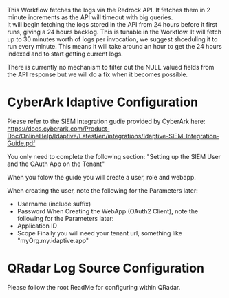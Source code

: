 This Workflow fetches the logs via the Redrock API.  It fetches them in 2 minute increments as the API will timeout with big queries.  
It will begin fetching the logs stored in the API from 24 hours before it first runs, giving a 24 hours backlog.  This is tunable in the Workflow.
It will fetch up to 30 minutes worth of logs per invocation, we suggest shceduling it to run every minute.  This means it will take around an hour 
to get the 24 hours indexed and to start getting current logs.

There is currently no mechanism to filter out the NULL valued fields from the API response but we will do a fix when it becomes possible.

# CyberArk Idaptive Configuration

Please refer to the SIEM integration gudie provided by CyberArk here:
https://docs.cyberark.com/Product-Doc/OnlineHelp/Idaptive/Latest/en/integrations/Idaptive-SIEM-Integration-Guide.pdf

You only need to complete the following section:
"Setting up the SIEM User and the OAuth App on the Tenant"

When you folow the guide you will create a user, role and webapp.

When creating the user, note the following for the Parameters later:
-   Username (include suffix)
-   Password
When Creating the WebApp (OAuth2 Client), note the following for the Parameters later:
-   Application ID
-   Scope
Finally you will need your tenant url, something like "myOrg.my.idaptive.app"


# QRadar Log Source Configuration
Please follow the root ReadMe for configuring within QRadar.
